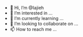 - 👋 Hi, I’m @Iajieh
- 👀 I’m interested in ...
- 🌱 I’m currently learning ...
- 💞️ I’m looking to collaborate on ...
- 📫 How to reach me ...

<!---
Iajieh/Iajieh is a ✨ special ✨ repository because its `README.md` (this file) appears on your GitHub profile.
You can click the Preview link to take a look at your changes.
--->
